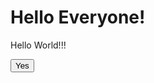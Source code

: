 <!DOCTYPE html>
<html>
<head>
	<meta charset="utf-8">
	<meta name="viewport" content="width=device-width, initial-scale=1">
	<title>Hello World</title>
</head>
<body>
<h1>Hello Everyone!</h1>
<p>Hello World!!!</p>
<button> Yes </button>
</body>
</html>
